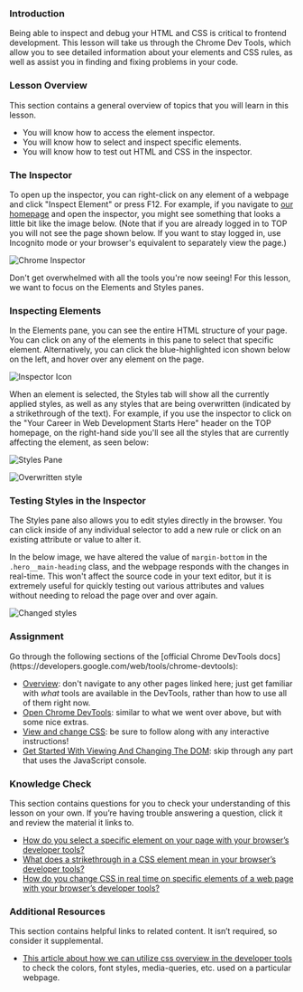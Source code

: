 ### Introduction

Being able to inspect and debug your HTML and CSS is critical to frontend development. This lesson will take us through the Chrome Dev Tools, which allow you to see detailed information about your elements and CSS rules, as well as assist you in finding and fixing problems in your code.

### Lesson Overview

This section contains a general overview of topics that you will learn in this lesson.

-   You will know how to access the element inspector.
-   You will know how to select and inspect specific elements.
-   You will know how to test out HTML and CSS in the inspector.

### The Inspector

To open up the inspector, you can right-click on any element of a webpage and click "Inspect Element" or press F12. For example, if you navigate to [our homepage](https://theodinproject.com/) and open the inspector, you might see something that looks a little bit like the image below. (Note that if you are already logged in to TOP you will not see the page shown below. If you want to stay logged in, use Incognito mode or your browser's equivalent to separately view the page.)

![Chrome Inspector](https://cdn.statically.io/gh/TheOdinProject/curriculum/594984d7c9f9e744577f19ea475b3864e8cc7c91/html_css/v2/foundations/inspecting-html-and-css/imgs/00.png)

Don't get overwhelmed with all the tools you're now seeing! For this lesson, we want to focus on the Elements and Styles panes.

### Inspecting Elements

In the Elements pane, you can see the entire HTML structure of your page. You can click on any of the elements in this pane to select that specific element. Alternatively, you can click the blue-highlighted icon shown below on the left, and hover over any element on the page.

![Inspector Icon](https://cdn.statically.io/gh/TheOdinProject/curriculum/594984d7c9f9e744577f19ea475b3864e8cc7c91/html_css/v2/foundations/inspecting-html-and-css/imgs/01.png)

<span id="strikethrough">When an element is selected, the Styles tab will show all the currently applied styles, as well as any styles that are being overwritten (indicated by a strikethrough of the text).</span> For example, if you use the inspector to click on the "Your Career in Web Development Starts Here" header on the TOP homepage, on the right-hand side you'll see all the styles that are currently affecting the element, as seen below:

![Styles Pane](https://cdn.statically.io/gh/TheOdinProject/curriculum/594984d7c9f9e744577f19ea475b3864e8cc7c91/html_css/v2/foundations/inspecting-html-and-css/imgs/02.png)

![Overwritten style](https://cdn.statically.io/gh/TheOdinProject/curriculum/f8fd38fc62578d8e8368f5303126215a492847f0/foundations/html_css/inspecting-html-and-css/imgs/03.png)

### Testing Styles in the Inspector

The Styles pane also allows you to edit styles directly in the browser. You can click inside of any individual selector to add a new rule or click on an existing attribute or value to alter it.

In the below image, we have altered the value of `margin-bottom` in the `.hero__main-heading` class, and the webpage responds with the changes in real-time. This won't affect the source code in your text editor, but it is extremely useful for quickly testing out various attributes and values without needing to reload the page over and over again.

![Changed styles](https://cdn.statically.io/gh/TheOdinProject/curriculum/f8fd38fc62578d8e8368f5303126215a492847f0/foundations/html_css/inspecting-html-and-css/imgs/04.png)

### Assignment

<div class="lesson-content__panel" markdown="1">
Go through the following sections of the [official Chrome DevTools docs](https://developers.google.com/web/tools/chrome-devtools):

* [Overview](https://developer.chrome.com/docs/devtools/overview/): don't navigate to any other pages linked here; just get familiar with _what_ tools are available in the DevTools, rather than how to use all of them right now.
* [Open Chrome DevTools](https://developer.chrome.com/docs/devtools/open/): similar to what we went over above, but with some nice extras.
* [View and change CSS](https://developer.chrome.com/docs/devtools/css): be sure to follow along with any interactive instructions!
* [Get Started With Viewing And Changing The DOM](https://developer.chrome.com/docs/devtools/dom/): skip through any part that uses the JavaScript console.
</div>

### Knowledge Check

This section contains questions for you to check your understanding of this lesson on your own. If you’re having trouble answering a question, click it and review the material it links to.

-   <a class="knowledge-check-link" href="#inspecting-elements">How do you select a specific element on your page with your browser’s developer tools?</a>
-   <a class="knowledge-check-link" href="#strikethrough">What does a strikethrough in a CSS element mean in your browser’s developer tools?</a>
-   <a class="knowledge-check-link" href="#testing-styles-in-the-inspector">How do you change CSS in real time on specific elements of a web page with your browser’s developer tools?</a>

### Additional Resources

This section contains helpful links to related content. It isn’t required, so consider it supplemental.

*   [This article about how we can utilize css overview in the developer tools](https://www.freecodecamp.org/news/how-to-use-css-overview-in-chrome-developer-tools/) to check the colors, font styles, media-queries, etc. used on a particular webpage.
